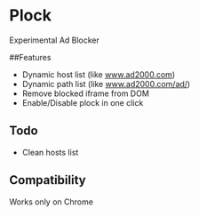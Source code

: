 Plock
======

Experimental Ad Blocker

##Features
- Dynamic host list (like www.ad2000.com)
- Dynamic path list (like www.ad2000.com/ad/)
- Remove blocked iframe from DOM
- Enable/Disable plock in one click

## Todo
- Clean hosts list

## Compatibility

Works only on Chrome